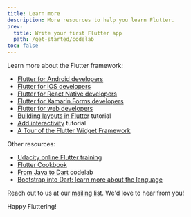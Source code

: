 ```yaml
---
title: Learn more
description: More resources to help you learn Flutter.
prev:
  title: Write your first Flutter app
  path: /get-started/codelab
toc: false
---
```


Learn more about the Flutter framework:

* [Flutter for Android developers](/get-started/flutter-for/android-devs)
* [Flutter for iOS developers](/get-started/flutter-for/ios-devs)
* [Flutter for React Native developers](/get-started/flutter-for/react-native-devs)
* [Flutter for Xamarin.Forms developers](/get-started/flutter-for/xamarin-forms-devs)
* [Flutter for web developers](/get-started/flutter-for/web-devs)
* [Building layouts in Flutter](/development/ui/layout) tutorial
* [Add interactivity](/development/ui/interactive) tutorial
* [A Tour of the Flutter Widget Framework](/development/ui/widgets-intro)

Other resources:

* [Udacity online Flutter training](https://www.udacity.com/course/build-native-mobile-apps-with-flutter--ud905)
* [Flutter Cookbook](/docs/cookbook)
* [From Java to Dart](https://codelabs.developers.google.com/codelabs/from-java-to-dart/#0) codelab
* [Bootstrap into Dart: learn more about the language](/resources/bootstrap-into-dart)

Reach out to us at our [mailing list][]. We'd love to hear from you!

Happy Fluttering!

[mailing list]: mailto:{{site.email}}
